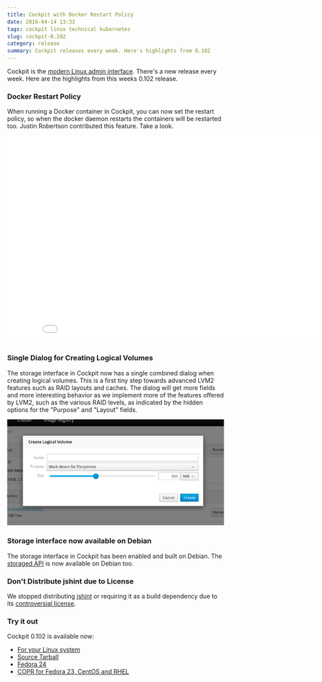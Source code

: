 ```yaml
---
title: Cockpit with Docker Restart Policy
date: 2016-04-14 13:33
tags: cockpit linux technical kubernetes
slug: cockpit-0.102
category: release
summary: Cockpit releases every week. Here's highlights from 0.102
---
```


Cockpit is the [modern Linux admin interface](http://cockpit-project.org/). There's a new release every week. Here are the highlights from this weeks 0.102 release.

### Docker Restart Policy

When running a Docker container in Cockpit, you can now set the restart policy, so when the docker daemon restarts the containers will be restarted too. Justin Robertson contributed this feature. Take a look.

<iframe width="853" height="480" src="//youtube.com/embed/8YYHui-FQco?rel=0" frameborder="0" allowfullscreen></iframe>

### Single Dialog for Creating Logical Volumes

The storage interface in Cockpit now has a single combined dialog when creating logical volumes.
This is a first tiny step towards advanced LVM2 features such as RAID layouts and caches. The dialog will get more fields and more interesting behavior as we implement more of the features offered by LVM2, such as the various RAID levels, as indicated by the hidden options for the "Purpose" and "Layout" fields.

![Single dialog for logical volumes](/images/cockpit-logical-volume-one-dialog.png)

### Storage interface now available on Debian

The storage interface in Cockpit has been enabled and built on Debian. The
[storaged API](https://github.com/storaged-project/storaged/) is now available on Debian too.

### Don't Distribute jshint due to License

We stopped distributing [jshint](http://jshint.com/) or requiring it as a build dependency due
to its [controversial license](https://github.com/jshint/jshint/issues/1234).

### Try it out

Cockpit 0.102 is available now:

 * [For your Linux system](http://cockpit-project.org/running.html)
 * [Source Tarball](https://github.com/cockpit-project/cockpit/releases/tag/0.102)
 * [Fedora 24](https://bodhi.fedoraproject.org/updates/cockpit-0.102-1.fc24)
 * [COPR for Fedora 23, CentOS and RHEL](https://copr.fedoraproject.org/coprs/g/cockpit/cockpit-preview/)

